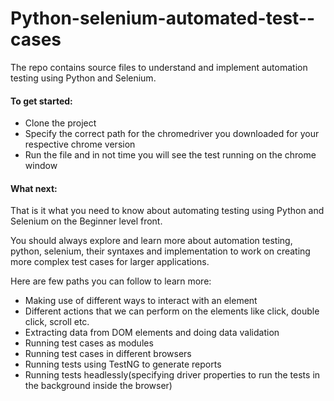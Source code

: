 # Python-selenium-automated-test--cases
The repo contains source files to understand and implement automation testing using Python and Selenium.

#### To get started:

* Clone the project
* Specify the correct path for the chromedriver you downloaded for your respective chrome version
* Run the file and in not time you will see the test running on the chrome window

#### What next:

That is it what you need to know about automating testing using Python and Selenium on the Beginner level front.

You should always explore and learn more about automation testing, python, selenium, their syntaxes and implementation to work on creating more complex test cases for larger applications.

Here are few paths you can follow to learn more:
* Making use of different ways to interact with an element
* Different actions that we can perform on the elements like click, double click, scroll etc.
* Extracting data from DOM elements and doing data validation
* Running test cases as modules
* Running test cases in different browsers 
* Running tests using TestNG to generate reports
* Running tests headlessly(specifying driver properties to run the tests in the background inside the browser)
